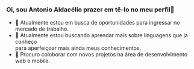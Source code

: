 ### Oi, sou Antonio Aldacélio prazer em tê-lo no meu perfil👋

- 🔭 Atualmente estou em busca de oportunidades para ingressar no mercado
de trabalho.
- 🌱 Atualmente estou buscando aprendar mais sobre linguagens que ja conheço<br>
para aperfeiçoar mais ainda meus conhecimentos.
- 👯 Procuro coloborar com novos projetos na área de desenvolvimento web e mobile.

